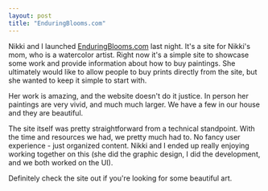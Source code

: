 ```yaml
---
layout: post
title: "EnduringBlooms.com"
---
```


<p>Nikki and I launched <a href="http://www.enduringblooms.com" target="_blank">EnduringBlooms.com</a> last night.  It's a site for Nikki's mom, who is a watercolor artist.  Right now it's a simple site to showcase some work and provide information about how to buy paintings.  She ultimately would like to allow people to buy prints directly from the site, but she wanted to keep it simple to start with.</p>
  
<p>Her work is amazing, and the website doesn't do it justice.  In person her paintings are very vivid, and much much larger.  We have a few in our house and they are beautiful.</p>
<p>  </p>
<p>The site itself was pretty straightforward from a technical standpoint.  With the time and resources we had, we pretty much had to.  No fancy user experience - just organized content.  Nikki and I ended up really enjoying working together on this (she did the graphic design, I did the development, and we both worked on the UI).</p>
  
<p>Definitely check the site out if you're looking for some beautiful art.</p>
 
